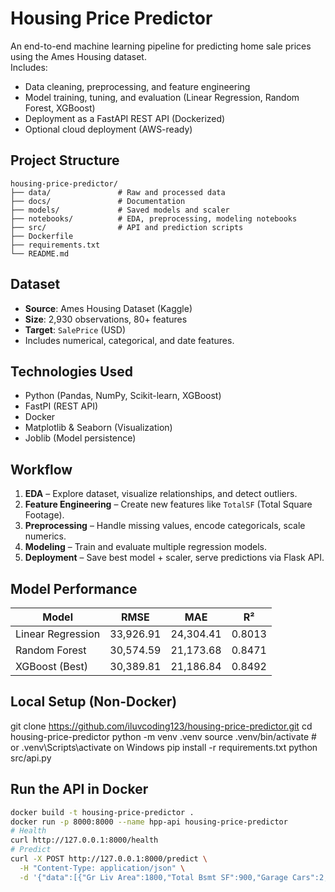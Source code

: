# Housing Price Predictor

An end-to-end machine learning pipeline for predicting home sale prices using the Ames Housing dataset.  
Includes:
- Data cleaning, preprocessing, and feature engineering
- Model training, tuning, and evaluation (Linear Regression, Random Forest, XGBoost)
- Deployment as a FastAPI REST API (Dockerized)
- Optional cloud deployment (AWS-ready)

## Project Structure
```
housing-price-predictor/
├── data/               # Raw and processed data
├── docs/               # Documentation
├── models/             # Saved models and scaler
├── notebooks/          # EDA, preprocessing, modeling notebooks
├── src/                # API and prediction scripts
├── Dockerfile
├── requirements.txt
└── README.md
```

## Dataset
- **Source**: Ames Housing Dataset (Kaggle)
- **Size**: 2,930 observations, 80+ features
- **Target**: `SalePrice` (USD)
- Includes numerical, categorical, and date features.

## Technologies Used
- Python (Pandas, NumPy, Scikit-learn, XGBoost)
- FastPI (REST API)
- Docker
- Matplotlib & Seaborn (Visualization)
- Joblib (Model persistence)

## Workflow
1. **EDA** – Explore dataset, visualize relationships, and detect outliers.
2. **Feature Engineering** – Create new features like `TotalSF` (Total Square Footage).
3. **Preprocessing** – Handle missing values, encode categoricals, scale numerics.
4. **Modeling** – Train and evaluate multiple regression models.
5. **Deployment** – Save best model + scaler, serve predictions via Flask API.

## Model Performance
| Model              | RMSE     | MAE     | R²     |
|--------------------|----------|---------|--------|
| Linear Regression  | 33,926.91| 24,304.41 | 0.8013 |
| Random Forest      | 30,574.59| 21,173.68 | 0.8471 |
| XGBoost (Best)     | 30,389.81| 21,186.84 | 0.8492 |

## Local Setup (Non-Docker)
git clone https://github.com/iluvcoding123/housing-price-predictor.git
cd housing-price-predictor
python -m venv .venv
source .venv/bin/activate   # or .venv\Scripts\activate on Windows
pip install -r requirements.txt
python src/api.py

## Run the API in Docker
```bash
docker build -t housing-price-predictor .
docker run -p 8000:8000 --name hpp-api housing-price-predictor
# Health
curl http://127.0.0.1:8000/health
# Predict
curl -X POST http://127.0.0.1:8000/predict \
  -H "Content-Type: application/json" \
  -d '{"data":[{"Gr Liv Area":1800,"Total Bsmt SF":900,"Garage Cars":2,"Overall Qual":7,"Year Built":2005,"Yr Sold":2010}]}'